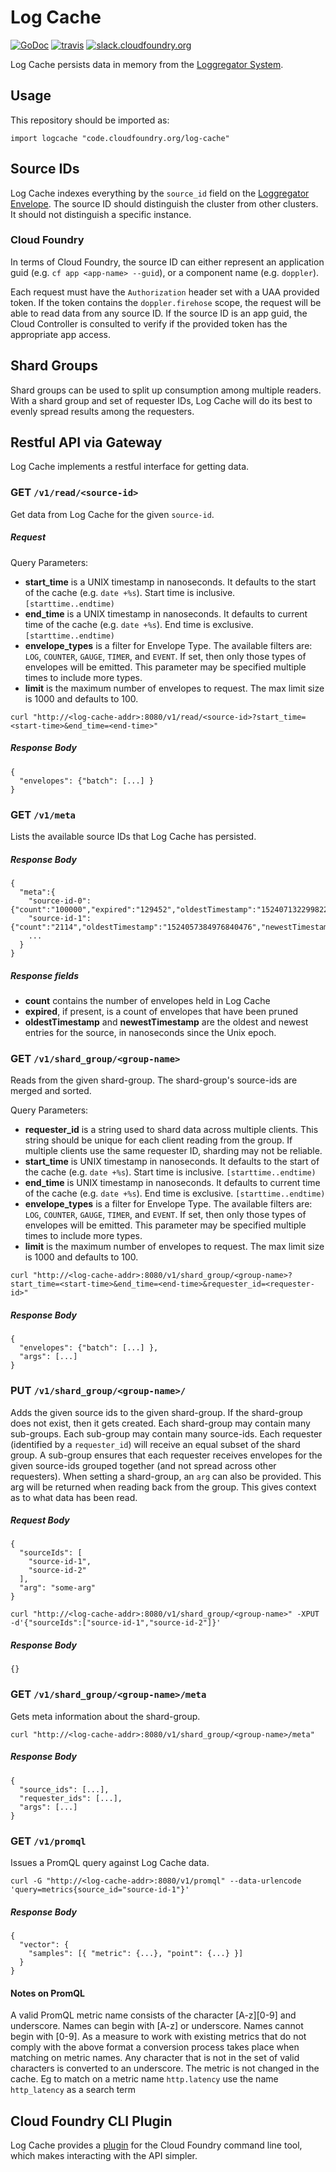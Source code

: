 Log Cache
=========
[![GoDoc][go-doc-badge]][go-doc] [![travis][travis-badge]][travis] [![slack.cloudfoundry.org][slack-badge]][loggregator-slack]


Log Cache persists data in memory from the [Loggregator System][loggregator].

## Usage

This repository should be imported as:

`import logcache "code.cloudfoundry.org/log-cache"`

## Source IDs

Log Cache indexes everything by the `source_id` field on the [Loggregator Envelope][loggregator_v2].
The source ID should distinguish the cluster from other clusters. It should not distinguish a specific instance.

### Cloud Foundry

In terms of Cloud Foundry, the source ID can either represent an application
guid (e.g. `cf app <app-name> --guid`), or a component name (e.g. `doppler`).

Each request must have the `Authorization` header set with a UAA provided token.
If the token contains the `doppler.firehose` scope, the request will be able
to read data from any source ID.
If the source ID is an app guid, the Cloud Controller is consulted to verify
if the provided token has the appropriate app access.

## Shard Groups

Shard groups can be used to split up consumption among multiple readers. With
a shard group and set of requester IDs, Log Cache will do its best to evenly
spread results among the requesters.

## Restful API via Gateway

Log Cache implements a restful interface for getting data.

### **GET** `/v1/read/<source-id>`

Get data from Log Cache for the given `source-id`.

##### Request

Query Parameters:

- **start_time** is a UNIX timestamp in nanoseconds. It defaults to the start of the
  cache (e.g. `date +%s`). Start time is inclusive. `[starttime..endtime)`
- **end_time** is a UNIX timestamp in nanoseconds. It defaults to current time of the
  cache (e.g. `date +%s`). End time is exclusive. `[starttime..endtime)`
- **envelope_types** is a filter for Envelope Type. The available filters are:
  `LOG`, `COUNTER`, `GAUGE`, `TIMER`, and `EVENT`. If set, then only those
  types of envelopes will be emitted. This parameter may be specified multiple times
  to include more types.
- **limit** is the maximum number of envelopes to request. The max limit size
  is 1000 and defaults to 100.

```
curl "http://<log-cache-addr>:8080/v1/read/<source-id>?start_time=<start-time>&end_time=<end-time>"
```

##### Response Body
```
{
  "envelopes": {"batch": [...] }
}
```

### **GET** `/v1/meta`

Lists the available source IDs that Log Cache has persisted.

##### Response Body
```
{
  "meta":{
    "source-id-0":{"count":"100000","expired":"129452","oldestTimestamp":"1524071322998223702","newestTimestamp":"1524081739994226961"},
    "source-id-1":{"count":"2114","oldestTimestamp":"1524057384976840476","newestTimestamp":"1524081729980342902"},
    ...
  }
}
```
##### Response fields
 - **count** contains the number of envelopes held in Log Cache
 - **expired**, if present, is a count of envelopes that have been pruned
 - **oldestTimestamp** and **newestTimestamp** are the oldest and newest
   entries for the source, in nanoseconds since the Unix epoch.

### **GET** `/v1/shard_group/<group-name>`

Reads from the given shard-group. The shard-group's source-ids are merged and sorted.

Query Parameters:

- **requester_id** is a string used to shard data across multiple clients. This
  string should be unique for each client reading from the group. If multiple
  clients use the same requester ID, sharding may not be reliable.
- **start_time** is UNIX timestamp in nanoseconds. It defaults to the start of the
  cache (e.g. `date +%s`). Start time is inclusive. `[starttime..endtime)`
- **end_time** is UNIX timestamp in nanoseconds. It defaults to current time of the
  cache (e.g. `date +%s`). End time is exclusive. `[starttime..endtime)`
- **envelope_types** is a filter for Envelope Type. The available filters are:
  `LOG`, `COUNTER`, `GAUGE`, `TIMER`, and `EVENT`. If set, then only those
  types of envelopes will be emitted. This parameter may be specified multiple times
  to include more types.
- **limit** is the maximum number of envelopes to request. The max limit size
  is 1000 and defaults to 100.

```
curl "http://<log-cache-addr>:8080/v1/shard_group/<group-name>?start_time=<start-time>&end_time=<end-time>&requester_id=<requester-id>"
```

##### Response Body
```
{
  "envelopes": {"batch": [...] },
  "args": [...]
}
```

### **PUT** `/v1/shard_group/<group-name>/`

Adds the given source ids to the given shard-group. If the shard-group does
not exist, then it gets created. Each shard-group may contain many sub-groups.
Each sub-group may contain many source-ids. Each requester (identified by a
`requester_id`) will receive an equal subset of the shard group. A sub-group
ensures that each requester receives envelopes for the given source-ids
grouped together (and not spread across other requesters). When setting a
shard-group, an `arg` can also be provided. This arg will be returned when
reading back from the group. This gives context as to what data has been
read.

##### Request Body

```
{
  "sourceIds": [
    "source-id-1",
    "source-id-2"
  ],
  "arg": "some-arg"
}
```

```
curl "http://<log-cache-addr>:8080/v1/shard_group/<group-name>" -XPUT -d'{"sourceIds":["source-id-1","source-id-2"]}'
```

##### Response Body
```
{}
```

### **GET** `/v1/shard_group/<group-name>/meta`

Gets meta information about the shard-group.

```
curl "http://<log-cache-addr>:8080/v1/shard_group/<group-name>/meta"
```

##### Response Body
```
{
  "source_ids": [...],
  "requester_ids": [...],
  "args": [...]
}
```

### **GET** `/v1/promql`

Issues a PromQL query against Log Cache data.

```
curl -G "http://<log-cache-addr>:8080/v1/promql" --data-urlencode 'query=metrics{source_id="source-id-1"}'
```

##### Response Body
```
{
  "vector": {
    "samples": [{ "metric": {...}, "point": {...} }]
  }
}
```
#### Notes on PromQL
A valid PromQL metric name consists of the character [A-z][0-9] and underscore. Names can begin with [A-z] or underscore. Names cannot begin with [0-9].
As a measure to work with existing metrics that do not comply with the above format a conversion process takes place when matching on metric names.
Any character that is not in the set of valid characters is converted to an underscore.
The metric is not changed in the cache.
Eg to match on a metric name ``http.latency`` use the name ``http_latency`` as a search term

## Cloud Foundry CLI Plugin

Log Cache provides a [plugin][log-cache-cli] for the Cloud Foundry command
line tool, which makes interacting with the API simpler.

[slack-badge]:              https://slack.cloudfoundry.org/badge.svg
[loggregator-slack]:        https://cloudfoundry.slack.com/archives/loggregator
[log-cache]:                https://code.cloudfoundry.org/log-cache
[go-doc-badge]:             https://godoc.org/code.cloudfoundry.org/log-cache?status.svg
[go-doc]:                   https://godoc.org/code.cloudfoundry.org/log-cache
[travis-badge]:             https://travis-ci.org/cloudfoundry/log-cache.svg?branch=master
[travis]:                   https://travis-ci.org/cloudfoundry/log-cache?branch=master
[loggregator]:              https://github.com/cloudfoundry/loggregator
[loggregator_v2]:           https://github.com/cloudfoundry/loggregator-api/blob/master/v2/envelope.proto
[log-cache-cli]:            https://code.cloudfoundry.org/log-cache-cli
